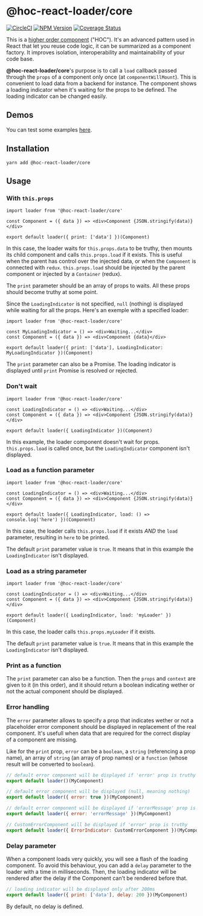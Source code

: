 # @hoc-react-loader/core
[![CircleCI](https://circleci.com/gh/alakarteio/hoc-react-loader.svg?&style=shield)](https://circleci.com/gh/alakarteio/hoc-react-loader/tree/master) [![NPM Version](https://badge.fury.io/js/hoc-react-loader.svg)](https://www.npmjs.com/package/hoc-react-loader) [![Coverage Status](https://coveralls.io/repos/github/alakarteio/hoc-react-loader/badge.svg?branch=master)](https://coveralls.io/github/alakarteio/hoc-react-loader?branch=master)

This is a [higher order component](https://facebook.github.io/react/docs/higher-order-components.html) ("HOC"). It's an advanced pattern used in React that let you reuse code logic, it can be summarized as a component factory. It improves isolation, interoperability and maintainability of your code base.

**@hoc-react-loader/core**'s purpose is to call a `load` callback passed through the `props` of a component only once (at `componentWillMount`). This is convenient to load data from a backend for instance. The component shows a loading indicator when it's waiting for the props to be defined. The loading indicator can be changed easily.

## Demos
You can test some examples [here](https://alakarteio.github.io/hoc-react-loader/).

## Installation
`yarn add @hoc-react-loader/core`

## Usage
### With `this.props`
```es6
import loader from '@hoc-react-loader/core'

const Component = ({ data }) => <div>Component {JSON.stringify(data)}</div>

export default loader({ print: ['data'] })(Component)
```
In this case, the loader waits for `this.props.data` to be truthy, then mounts its child component and calls `this.props.load` if it exists. This is useful when the parent has control over the injected data, or when the `Component` is connected with `redux`. `this.props.load` should be injected by the parent component or injected by a `Container` (redux).

The `print` parameter should be an array of props to waits. All these props should become truthy at some point.

Since the `LoadingIndicator` is not specified, `null` (nothing) is displayed while waiting for all the props. Here's an exemple with a specified loader:
```es6
import loader from '@hoc-react-loader/core'

const MyLoadingIndicator = () => <div>Waiting...</div>
const Component = ({ data }) => <div>Component {data}</div>

export default loader({ print: ['data'], LoadingIndicator: MyLoadingIndicator })(Component)
```

The `print` parameter can also be a Promise. The loading indicator is displayed until `print` Promise is resolved or rejected.

### Don't wait
```es6
import loader from '@hoc-react-loader/core'

const LoadingIndicator = () => <div>Waiting...</div>
const Component = ({ data }) => <div>Component {JSON.stringify(data)}</div>

export default loader({ LoadingIndicator })(Component)
```
In this example, the loader component doesn't wait for props. `this.props.load` is called once, but the `LoadingIndicator` component isn't displayed.

### Load as a function parameter
```es6
import loader from '@hoc-react-loader/core'

const LoadingIndicator = () => <div>Waiting...</div>
const Component = ({ data }) => <div>Component {JSON.stringify(data)}</div>

export default loader({ LoadingIndicator, load: () => console.log('here') })(Component)
```
In this case, the loader calls `this.props.load` if it exists *AND* the `load` parameter, resulting in `here` to be printed.

The default `print` parameter value is `true`. It means that in this example the `LoadingIndicator` isn't displayed.

### Load as a string parameter
```es6
import loader from '@hoc-react-loader/core'

const LoadingIndicator = () => <div>Waiting...</div>
const Component = ({ data }) => <div>Component {JSON.stringify(data)}</div>

export default loader({ LoadingIndicator, load: 'myLoader' })(Component)
```
In this case, the loader calls `this.props.myLoader` if it exists.

The default `print` parameter value is `true`. It means that in this example the `LoadingIndicator` isn't displayed.

### Print as a function
The `print` parameter can also be a function. Then the `props` and `context` are given to it (in this order), and it should return a boolean indicating wether or not the actual component should be displayed.

### Error handling
The `error` parameter allows to specify a prop that indicates wether or not a placeholder error component should be displayed in replacement of the real component.
It's usefull when data that are required for the correct display of a component are missing.

Like for the `print` prop, `error` can be a `boolean`, a `string` (referencing a prop name), an array of `string` (an array of prop names) or a `function` (whose result will be converted to `boolean`).

```js
// default error component will be displayed if 'error' prop is truthy
export default loader()(MyComponent)

// default error component will be displayed (null, meaning nothing)
export default loader({ error: true })(MyComponent)

// default error component will be displayed if 'errorMessage' prop is truthy
export default loader({ error: 'errorMessage' })(MyComponent)

// CustomErrorComponent will be displayed if 'error' prop is truthy
export default loader({ ErrorIndicator: CustomErrorComponent })(MyComponent)
```

### Delay parameter

When a component loads very quickly, you will see a flash of the loading component.
To avoid this behaviour, you can add a `delay` parameter to the loader with a time in milliseconds.
Then, the loading indicator will be rendered after the delay if the Component can't be rendered before that.

```js
// loading indicator will be displayed only after 200ms
export default loader({ print: ['data'], delay: 200 })(MyComponent)
```

By default, no delay is defined.
